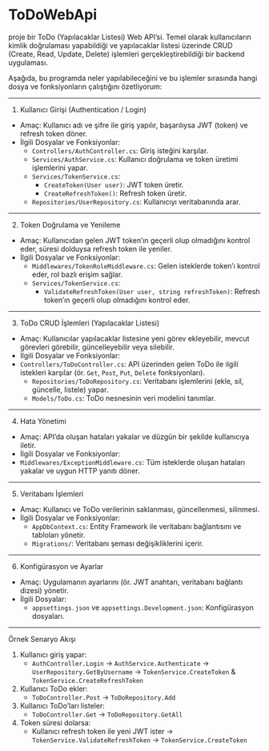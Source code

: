 # ToDoWebApi

proje bir ToDo (Yapılacaklar Listesi) Web API’si. Temel olarak kullanıcıların kimlik doğrulaması yapabildiği ve yapılacaklar listesi üzerinde CRUD (Create, Read, Update, Delete) işlemleri gerçekleştirebildiği bir backend uygulaması. 

Aşağıda, bu programda neler yapılabileceğini ve bu işlemler sırasında hangi dosya ve fonksiyonların çalıştığını özetliyorum:

---

1. Kullanıcı Girişi (Authentication / Login)
- Amaç: Kullanıcı adı ve şifre ile giriş yapılır, başarılıysa JWT (token) ve refresh token döner.
- İlgili Dosyalar ve Fonksiyonlar:
  - `Controllers/AuthController.cs`: Giriş isteğini karşılar.
  - `Services/AuthService.cs`: Kullanıcı doğrulama ve token üretimi işlemlerini yapar.
  - `Services/TokenService.cs`:
    - `CreateToken(User user)`: JWT token üretir.
    - `CreateRefreshToken()`: Refresh token üretir.
  - `Repositories/UserRepository.cs`: Kullanıcıyı veritabanında arar.

---

2. Token Doğrulama ve Yenileme
- Amaç: Kullanıcıdan gelen JWT token’ın geçerli olup olmadığını kontrol eder, süresi dolduysa refresh token ile yeniler.
- İlgili Dosyalar ve Fonksiyonlar:
  - `Middlewares/TokenRoleMiddleware.cs`: Gelen isteklerde token’ı kontrol eder, rol bazlı erişim sağlar.
  - `Services/TokenService.cs`:
    - `ValidateRefreshToken(User user, string refreshToken)`: Refresh token’ın geçerli olup olmadığını kontrol eder.

---

3. ToDo CRUD İşlemleri (Yapılacaklar Listesi)
- Amaç: Kullanıcılar yapılacaklar listesine yeni görev ekleyebilir, mevcut görevleri görebilir, güncelleyebilir veya silebilir.
- İlgili Dosyalar ve Fonksiyonlar:
- `Controllers/ToDoController.cs`: API üzerinden gelen ToDo ile ilgili istekleri karşılar (ör. `Get`, `Post`, `Put`, `Delete` fonksiyonları).
  - `Repositories/ToDoRepository.cs`: Veritabanı işlemlerini (ekle, sil, güncelle, listele) yapar.
  - `Models/ToDo.cs`: ToDo nesnesinin veri modelini tanımlar.

---

4. Hata Yönetimi
- Amaç: API’da oluşan hataları yakalar ve düzgün bir şekilde kullanıcıya iletir.
- İlgili Dosyalar ve Fonksiyonlar:
- `Middlewares/ExceptionMiddleware.cs`: Tüm isteklerde oluşan hataları yakalar ve uygun HTTP yanıtı döner.

---

5. Veritabanı İşlemleri
- Amaç: Kullanıcı ve ToDo verilerinin saklanması, güncellenmesi, silinmesi.
- İlgili Dosyalar ve Fonksiyonlar:
  - `AppDbContext.cs`: Entity Framework ile veritabanı bağlantısını ve tabloları yönetir.
  - `Migrations/`: Veritabanı şeması değişikliklerini içerir.

---

6. Konfigürasyon ve Ayarlar
- Amaç: Uygulamanın ayarlarını (ör. JWT anahtarı, veritabanı bağlantı dizesi) yönetir.
- İlgili Dosyalar:
  - `appsettings.json` ve `appsettings.Development.json`: Konfigürasyon dosyaları.

----------------------------------

Örnek Senaryo Akışı

1. Kullanıcı giriş yapar:  
   - `AuthController.Login` → `AuthService.Authenticate` → `UserRepository.GetByUsername` → `TokenService.CreateToken` & `TokenService.CreateRefreshToken`
2. Kullanıcı ToDo ekler: 
   - `ToDoController.Post` → `ToDoRepository.Add`
3. Kullanıcı ToDo’ları listeler:  
   - `ToDoController.Get` → `ToDoRepository.GetAll`
4. Token süresi dolarsa:  
   - Kullanıcı refresh token ile yeni JWT ister → `TokenService.ValidateRefreshToken` → `TokenService.CreateToken`
